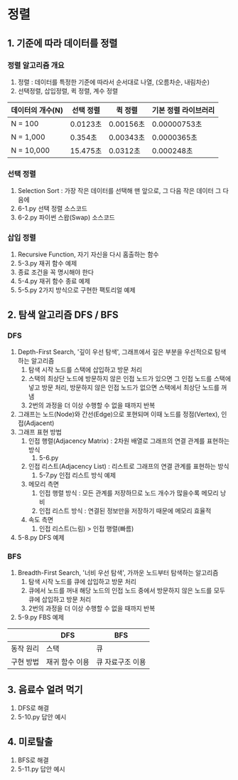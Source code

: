 # 정렬

## 1. 기준에 따라 데이터를 정렬
### 정렬 알고리즘 개요
   1. 정렬 : 데이터를 특정한 기준에 따라서 순서대로 나열, (오름차순, 내림차순)
   2. 선택정렬, 삽입정렬, 퀵 정렬, 계수 정렬

|데이터의 개수(N) |선택 정렬|퀵 정렬|기본 정렬 라이브러리|
|-----|----|----|----|
|N = 100| 0.0123초|0.00156초|0.00000753초|
|N = 1,000|0.354초|0.00343초|0.0000365초|
|N = 10,000|15.475초|0.0312초|0.000248초|



### 선택 정렬
   1. Selection Sort : 가장 작은 데이터를 선택해 맨 앞으로, 그 다음 작은 데이터 그 다음에
   2. 6-1.py 선택 정렬 소스코드
   3. 6-2.py 파이썬 스왑(Swap) 소스코드
   
### 삽입 정렬
   1. Recursive Function, 자기 자신을 다시 홈출하는 함수
   2. 5-3.py 재귀 함수 예제
   3. 종료 조건을 꼭 명시해야 한다
   4. 5-4.py 재귀 함수 종료 예제
   5. 5-5.py 2가지 방식으로 구현한 팩토리얼 예제
   



## 2. 탐색 알고리즘 DFS / BFS
### DFS
   1. Depth-First Search, '깊이 우선 탐색', 그래프에서 깊은 부분을 우선적으로 탐색하는 알고리즘
      1. 탐색 시작 노드를 스택에 삽입하고 방문 처리
      2. 스택의 최상단 노드에 방문하지 않은 인접 노드가 있으면 그 인접 노드를 스택에 넣고 방문 처리, 방문하지 않은 인접 노드가 없으면 스택에서 최상단 노드를 꺼냄
      3. 2번의 과정을 더 이상 수행할 수 없을 때까지 반복
   2. 그래프는 노드(Node)와 간선(Edge)으로 포현되며 이때 노드를 정점(Vertex), 인접(Adjacent)
   3. 그래프 표현 방법
      1. 인접 행렬(Adjacency Matrix) : 2차원 배열로 그래프의 연결 관계를 표현하는 방식
         1. 5-6.py
      2. 인접 리스트(Adjacency List) : 리스트로 그래프의 연결 관계를 표현하는 방식
         1. 5-7.py 인접 리스트 방식 예제
      3. 메모리 측면
         1. 인접 행렬 방식 : 모든 관계를 저장하므로 노드 개수가 많을수록 메모리 낭비
         2. 인접 리스트 방식 : 연결된 정보만을 저장하기 때문에 메모리 효율적
      4. 속도 측면
         1. 인접 리스트(느림) > 인접 행렬(빠름)
   4. 5-8.py DFS 예제


### BFS
   1. Breadth-First Search, '너비 우선 탐색', 가까운 노드부터 탐색하는 알고리즘
      1. 탐색 시작 노드를 큐에 삽입하고 방문 처리
      2. 큐에서 노드를 꺼내 해당 노드의 인접 노드 중에서 방문하지 않은 노드를 모두 큐에 삽입하고 방문 처리
      3. 2번의 과정을 더 이상 수행할 수 없을 때까지 반복
   2. 5-9.py FBS 예제

| |DFS|BFS|
|-----|----|----|
|동작 원리|스택|큐|
|구현 방법|재귀 함수 이용|큐 자료구조 이용|

## 3. 음료수 얼려 먹기    
   1. DFS로 해결 
   2. 5-10.py 답안 예시

## 4. 미로탈출
   1. BFS로 해결
   2. 5-11.py 답안 예시